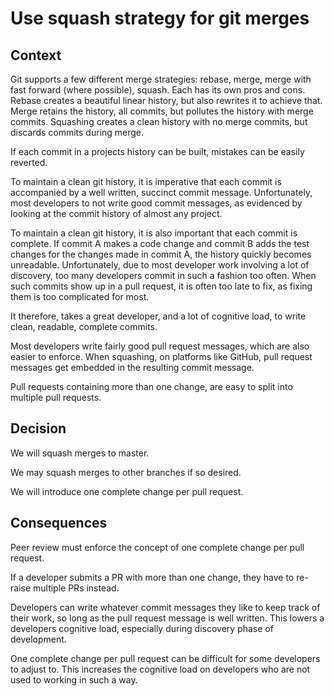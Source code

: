 # Use squash strategy for git merges

## Context
Git supports a few different merge strategies: rebase, merge, merge with fast forward (where possible), squash. Each has its own pros and cons. Rebase creates a beautiful linear history, but also rewrites it to achieve that. Merge retains the history, all commits, but pollutes the history with merge commits. Squashing creates a clean history with no merge commits, but discards commits during merge.

If each commit in a projects history can be built, mistakes can be easily reverted.

To maintain a clean git history, it is imperative that each commit is accompanied by a well written, succinct commit message. Unfortunately, most developers to not write good commit messages, as evidenced by looking at the commit history of almost any project.

To maintain a clean git history, it is also important that each commit is complete. If commit A makes a code change and commit B adds the test changes for the changes made in commit A, the history quickly becomes unreadable. Unfortunately, due to most developer work involving a lot of discovery, too many developers commit in such a fashion too often. When such commits show up in a pull request, it is often too late to fix, as fixing them is too complicated for most.

It therefore, takes a great developer, and a lot of cognitive load, to write clean, readable, complete commits.

Most developers write fairly good pull request messages, which are also easier to enforce. When squashing, on platforms like GitHub, pull request messages get embedded in the resulting commit message.

Pull requests containing more than one change, are easy to split into multiple pull requests.

## Decision
We will squash merges to master.

We may squash merges to other branches if so desired.

We will introduce one complete change per pull request.

## Consequences
Peer review must enforce the concept of one complete change per pull request.

If a developer submits a PR with more than one change, they have to re-raise multiple PRs instead.

Developers can write whatever commit messages they like to keep track of their work, so long as the pull request message is well written. This lowers a developers cognitive load, especially during discovery phase of development.

One complete change per pull request can be difficult for some developers to adjust to. This increases the cognitive load on developers who are not used to working in such a way.
